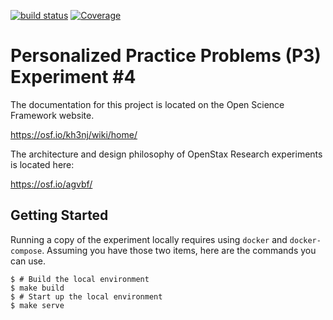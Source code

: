 [![build status](https://travis-ci.org/openstax/research-p3-experiment-4.svg?branch=master)](https://travis-ci.org/openstax/research-p3-experiment-4.svg?branch=master)
[![Coverage][codecov-image]][codecov-url]


# Personalized Practice Problems (P3) Experiment #4

The documentation for this project is located on the Open Science Framework website.

https://osf.io/kh3nj/wiki/home/

The architecture and design philosophy of OpenStax Research experiments is located here:

https://osf.io/agvbf/

## Getting Started

Running a copy of the experiment locally requires using `docker` and `docker-compose`. Assuming you have those two items, here are the commands you can use.

```
$ # Build the local environment
$ make build
$ # Start up the local environment
$ make serve
```

[codecov-image]: https://img.shields.io/codecov/c/github/connexions/esearch-p3-experiment-4.svg
[codecov-url]: https://codecov.io/gh/Connexions/esearch-p3-experiment-4
